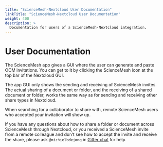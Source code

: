 ```yaml
---
title: "ScienceMesh-Nextcloud User Documentation"
linkTitle: "ScienceMesh-Nextcloud User Documentation"
weight: 400
description: >
  Documentation for users of a ScienceMesh-Nextcloud integration.
---
```


# User Documentation

The ScienceMesh app gives a GUI where the user can generate and paste OCM invitations.
You can get to it by clicking the ScienceMesh icon at the top bar of the Nextcloud GUI.

The app GUI only shows the sending and receiving of ScienceMesh invites. The actual sharing
of a document or folder, and the receiving of a shared document or folder, works the same way
as for sending and receiving other share types in Nextcloud.

When searching for a collaborator to share with, remote ScienceMesh users who
accepted your invitation will show up.

<!--- TODO: add some screenshots here. --->

If you have any questions about how to share a folder or document across ScienceMesh through Nextcloud,
or you received a ScienceMesh invite from a remote colleague and don't see how to accept the invite and
receive the share, please ask `@michielbdejong` in [Gitter chat](https://gitter.im/cs3org/REVA) for help.